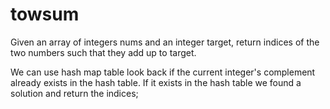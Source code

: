 # towsum

Given an array of integers nums and an integer target, return indices of the two numbers such that they add up to target.

We can use hash map table look back if the current integer's complement already exists in the hash table. If it exists in the hash table we found a solution and return the indices;
